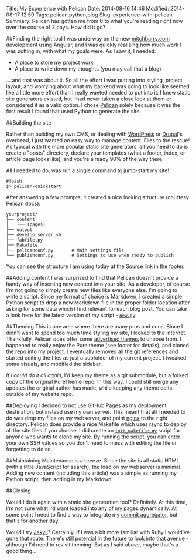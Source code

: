 Title: My Experience with Pelican
Date: 2014-08-16 14:46
Modified: 2014-08-17 12:59
Tags: pelican,python,blog
Slug: experience-with-pelican
Summary: Pelican has gotten me from 0 to what you're reading right now over the course of 2 days. How did it go?

##Finding the right tool
I was underway on the new [mitchbarry.com](http://mitchbarry.com) development using Angular, and I was quickly realizing how much work I was putting in, with what my goals were. As I saw it, I needed:

* A place to store my project work
* A place to write down my thoughts (you may call that a blog)

... and that was about it. So all the effort I was putting into styling, project layout, and worrying about what my backend was going to look like seemed like a little more effort than I really <s>wanted</s> needed to put into it. I knew static site generators existed, but I had never taken a close look at them or considered it as a valid option. I chose [Pelican](http://getpelican.com) solely because it was the first result I found that used Python to generate the site.

##Building the site

Rather than building my own CMS, or dealing with [WordPress](https://wordpress.com/) or [Drupal](https://www.drupal.org/start)'s overhead, I just wanted an easy way to manage content. Files to the rescue! As typical with the more popular static site generators, all you need to do is create a "posts" directory, declare your templates (what a footer, index, or article page looks like), and you're already 90% of the way there.

All I needed to do, was run a single command to jump-start my site!

    #!bash
    $> pelican-quickstart

After answering a few prompts, it created a nice looking structure (courtesy Pelican [docs](http://docs.getpelican.com/en/3.4.0/install.html#kickstart-your-site)):

    yourproject/
    ├── content
    │   └── (pages)
    ├── output
    ├── develop_server.sh
    ├── fabfile.py
    ├── Makefile
    ├── pelicanconf.py       # Main settings file
    └── publishconf.py       # Settings to use when ready to publish

You can see the structure I am using today at the Source link in the footer.

##Adding content
I was surprised to find that Pelican doesn't provide a handy way of inserting new content into your site. As a developer, of course I'm not going to simply create new files like everyone else. I'm going to write a script. Since my format of choice is Markdown, I created a simple Python script to drop a new Markdown file in the proper folder location after asking for some data which I find relevant for each blog post. You can take a look here for the latest version of my script - [`new.py`](https://raw.githubusercontent.com/mitch-b/web/master/new.py).

##Theming
This is one area where there are many pros and cons. Since I didn't want to spend too much time styling my site, I looked to the internet. Thankfully, Pelican does offer some [advertised themes](https://github.com/getpelican/pelican-themes) to choose from. I happened to really enjoy the Pure theme (see footer for details), and cloned the repo into my project. I eventually removed all the git references and started editing the files as just a subfolder of my current project. I tweaked some visuals, and modified the sidebar.

*If I could do it all again*, I'd keep my theme as a git submodule, but a forked copy of the original PureTheme repo. In this way, I could still merge any updates the original author has made, while keeping any theme edits outside of my website repo.

##Deploying
I decided to not use GitHub Pages as my deployment destination, but instead use my own server. This meant that all I needed to do was drop my files on my webserver, and point [nginx](http://nginx.org/) to the right directory. Pelican does provide a nice Makefile which uses rsync to deploy all the site files if you choose. I did create an [`init_makefile.py`](https://raw.githubusercontent.com/mitch-b/web/master/init_makefile.py) script for anyone who wants to clone my site. By running the script, you can enter your own SSH values so you don't need to mess with editing the file or forgetting to do so.

##Maintaining
Maintenance is a breeze. Since the site is all static HTML (with a little JavaScript for search), the load on my webserver is minimal. Adding new content (including this article) was a simple as running my Python script, then adding in my Markdown!

##Closing

Would I do it again with a static site generation tool? Definitely. At this time, I'm not sure what I'd want loaded into any of my pages dynamically. At some point I need to find a way to integrate my [commit aggregator]({filename}/projects/commit-aggregator.md), but that's for another day.

Would I try [Jekyll](http://jekyllrb.com/)? Certainly. If I was a bit more familiar with Ruby I would've gone that route. There's still potential in the future to look into that avenue - although I'd need to revisit theming! But as I said above, maybe that's a good thing...
